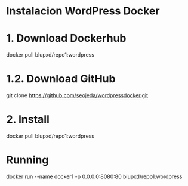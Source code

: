 # Instalacion WordPress Docker
# 1. Download Dockerhub
docker pull blupxd/repo1:wordpress

# 1.2. Download GitHub
git clone https://github.com/seojeda/wordpressdocker.git

# 2. Install

docker pull blupxd/repo1:wordpress

# Running

docker run --name docker1 -p 0.0.0.0:8080:80 blupxd/repo1:wordpress
